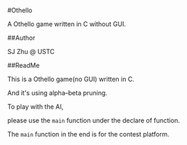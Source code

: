#Othello


A Othello game written in C without GUI.

##Author


SJ Zhu @ USTC

##ReadMe


This is a Othello game(no GUI) written in C.

And it's using alpha–beta pruning.

To play with the AI,

please use the `main` function under the declare of function. 

The `main` function in the end is for the contest platform.
